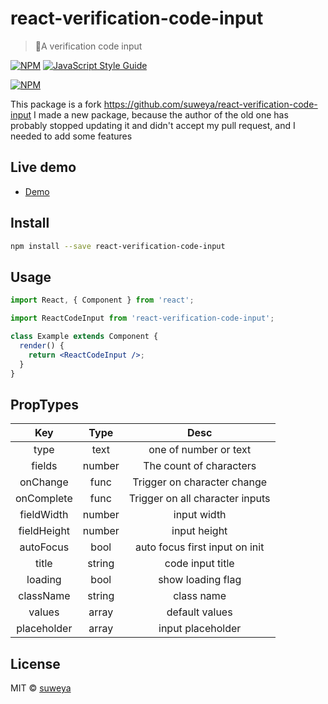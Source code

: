 # react-verification-code-input

> 🎉A verification code input

[![NPM](https://img.shields.io/npm/v/react-verification-code-input-2.svg)](https://www.npmjs.com/package/react-verification-code-input-2) [![JavaScript Style Guide](https://img.shields.io/badge/code_style-standard-brightgreen.svg)](https://standardjs.com)

[![NPM](https://nodei.co/npm/react-verification-code-input.png)](https://nodei.co/npm/react-verification-code-input/)

This package is a fork https://github.com/suweya/react-verification-code-input
I made a new package, because the author of the old one has probably stopped updating it and didn't accept my pull request, and I needed to add some features

## Live demo

- [Demo](https://suweya.github.io/react-verification-code-input/)

## Install

```bash
npm install --save react-verification-code-input
```

## Usage

```jsx
import React, { Component } from 'react';

import ReactCodeInput from 'react-verification-code-input';

class Example extends Component {
  render() {
    return <ReactCodeInput />;
  }
}
```

## PropTypes

|     Key     |  Type  |              Desc               |
| :---------: | :----: | :-----------------------------: |
|    type     |  text  |      one of number or text      |
|   fields    | number |     The count of characters     |
|  onChange   |  func  |   Trigger on character change   |
| onComplete  |  func  | Trigger on all character inputs |
| fieldWidth  | number |           input width           |
| fieldHeight | number |          input height           |
|  autoFocus  |  bool  | auto focus first input on init  |
|    title    | string |        code input title         |
|   loading   |  bool  |        show loading flag        |
|  className  | string |           class name            |
|   values    | array  |         default values          |
| placeholder | array  |        input placeholder        |

## License

MIT © [suweya](https://github.com/suweya)
